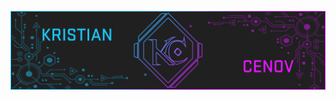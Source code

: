 <a href="https://kcenow.com"><img src="https://raw.githubusercontent.com/kcenow/kcenow/main/cover.png"></a>
